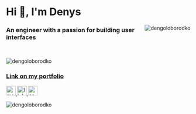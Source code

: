 <h1>Hi 👋, I'm Denys</h1>

<img src="https://github-readme-stats.vercel.app/api/top-langs/?username=dengoloborodko&theme=radical" 
     alt="dengoloborodko"
     align="right"/>

<h3>An engineer with a passion for building user interfaces</h3>

<br/>

<img src="https://github-readme-stats.vercel.app/api?username=dengoloborodko&show_icons=true&theme=radical&include_all_commits=true" 
     alt="dengoloborodko"/>
     
### [Link on my portfolio](https://dengoloborodko.github.io/Portfolio/Portfolio/dist/)

<p>
    <a href="mailto:den.od.1911@gmail.com">
        <img src="https://www.flaticon.com/svg/static/icons/svg/732/732200.svg" 
	     alt="mailto:den.od.1911@gmail.com" 
	     width="26"/>
    </a>
    <a href="https://www.linkedin.com/in/denys-goloborodko-b24005175">
        <img src="https://www.flaticon.com/svg/static/icons/svg/174/174857.svg" 
	     alt="linkedin"
	     width="26"/>
    </a>
    <a href="https://www.codewars.com/users/Denys1911">
        <img src="https://cloud.githubusercontent.com/assets/2475572/4743290/2dcf20cc-5a26-11e4-89fb-62b861e5b29c.png" 
	     alt="codewars"
	     width="26"/>
    </a>
</p>

<img src="https://komarev.com/ghpvc/?username=dengoloborodko" alt="dengoloborodko"/>
